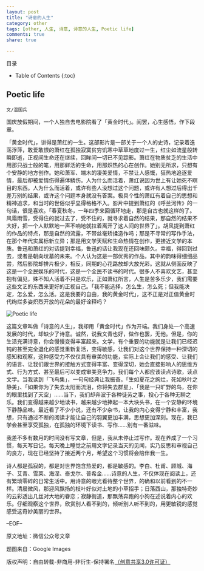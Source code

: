 ```yaml
---
layout: post
title: "诗意的人生"
category: other
tags: [other, 人生, 诗意, 诗意的人生, Poetic life]
comments: true
share: true

---
```



目录

* Table of Contents
{:toc}

## Poetic life ##

`文/温国兵`

国庆放假期间，一个人独自去电影院看了「黄金时代」。阅罢，心生感悟，作下段章。

「黄金时代」，讲得是萧红的一生。这部影片是一部关于一个人的史诗，记录着迭荡浮萍，敢爱敢恨的萧红在孤独寂寞贫穷饥寒中草草地度过一生，红尘如流星般转瞬即逝，正视间生命还在继续，回眸间一切已不见踪影。萧红在物质贫乏的生活中用那只战士般的笔，用那鲜活的生命，用那炽热的心在创作。她别无所求，只想有个安静的地方创作。她和萧军、端木的凄美爱情，不禁让人感慨，狂热地追逐爱情，最后却被爱情伤得遍体鳞伤。人为什么而活着，萧红说因为世上有让她死不瞑目的东西。人为什么而活着，或许有些人没想过这个问题，或许有人想过后得出千差万别的结果，或许这个问题本身就没有答案。极具个性的萧红有着自己的思想和精神追求，和当时的世俗似乎显得格格不入。影片中提到萧红的《呼兰河传》的一句话，很是喜欢。「春夏秋冬，一年四季来回循环地走，那是自古也就这样的了。风霜雨雪，受得住的就过去了，受不住的，就寻求着自然的结果，那自然的结果不大好，把一个人默默地一声不响地就拉着离开了这人间的世界了」。胡风提到萧红的作品的特点，那是自然的流露，不带丝毫矫揉造作吗；那是不寻常的写作手法，在那个年代实属标新立异；那是用文学天赋和生命热情在创作，更接近文学的本质。鲁迅和萧红的对话提到幸福，鲁迅的话让我现在还回味颇久。幸福，得回到过去，或者是朝向坟墓的未来。个人认为这是一部优秀的作品，其中的韵味得细细品尝，然后影院却排片极少，相反，同期的心花路放却大放光彩。这就从侧面反映了这是一个全民娱乐的时代，这是一个全民不读书的时代。很多人不喜欢文艺，甚至抱有偏见，殊不知人活着不只是欢乐，正如萧红所言，人生是苦多乐少，我们需要这些文艺的东西来更好的正视自己。「我不能选择，怎么生，怎么死；但我能决定，怎么爱，怎么活。这是我要的自由，我的黄金时代」，这不正是对正值黄金时代绚烂多姿炽烈开放的花朵的最好诠释吗？

![Poetic life](http://i.imgur.com/VeBGel2.jpg)

这篇文章叫做「诗意的人生」，我却用「黄金时代」作为开端。我们身处一个高速发展的时代，却缺少了诗意。诚然，说我文青也好，做作也罢，无他。但是，你的生活充满诗意，你会慢慢变得丰富起来。文学，有个重要的功能就是让我们已经迟钝的甚至完全退化的感觉重新复活，变得敏感，让我们对这个世界保持一种深切的感知和观察，这种感受力不仅仅具有审美的功能，实际上会让我们的感受、让我们的语言、让我们跟世界的接触方式变得丰富、变得深切，她会直接影响人的思维方式、行为方式、甚至最后可以变成审美竞争力。我们每个人都应该读点诗歌，读点文学。当我读到「飞鸟集」，一句句经典让我振奋。「生如夏花之绚烂，死如秋叶之静美」、「如果你为了失去太阳而流泪，你将失去群星」、「我是一只旷野的鸟，在你的眼里找到了天空」……当下，我们却奔波于各种徒劳之事，投心于各种无聊之乐。我们变得越来越少地读书，越来越少地捧起一本大块头书，在一个安静的环境下静静品味。最近看了不少小说，还有不少杂书，让我的内心变得宁静和丰富，我想，只有通过不断的阅读才能让自己的羽翼更加丰满，思想更加深刻。现在，我已学会甚至享受孤独，在孤独的环境下读书、写作……别有一番滋味。

我差不多有数月的时间没有写文章，但是，我从未停止过写作。现在养成了一个习惯，每天写日记。每天晚上睡觉之前用文字记录当天的见闻，实乃反思和审视自己的良方，现在已经坚持了接近两个月，希望这个习惯将会陪伴我一生。

诗人都是孤寂的，都是对世界饱含热爱的，都是敏感的。李白、杜甫、顾城、海子、艾青、雪莱、海涅、泰戈尔、普希金……诗意的人生，不仅体现在阅读上，还有繁琐零碎的日常生活中。用诗意的眼光看待整个世界，的确和以前看到的不一样。清晨微风，那迎风飘扬的枝叶好似对土地的小草招手；日落西山，那独特奇妙的云彩透出几丝对大地的眷恋；寂静街道，那飘荡奔跑的小狗在述说着内心的欢乐。仔细观察这个世界，欣赏别人看不到的，倾听别人听不到的，用更敏锐的感觉感受这奇妙美丽的世界。

–EOF–

原文地址：微信公众号文章

题图来自：Google Images

版权声明：自由转载-非商用-非衍生-保持署名<a href="http://creativecommons.org/licenses/by-nc-nd/3.0/deed.zh" target="_blank">（创意共享3.0许可证）</a>

